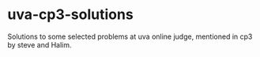 # uva-cp3-solutions
Solutions to some selected problems at uva online judge, mentioned in cp3 by steve and Halim.
